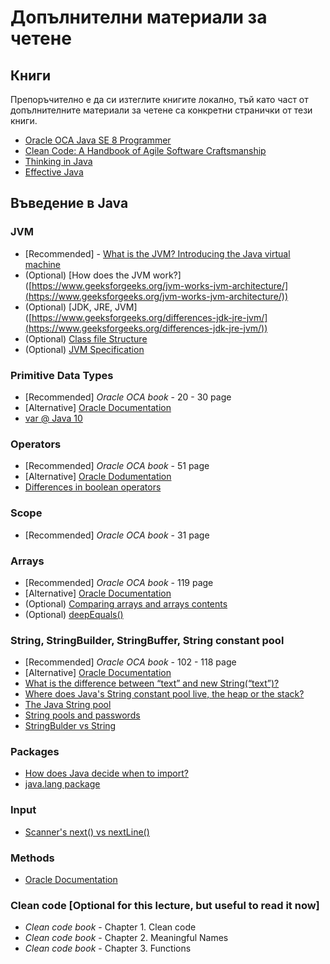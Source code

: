 # Допълнителни материали за четене

## Книги

Препоръчително е да си изтеглите книгите локално, тъй като част от допълнителните материали за четене са конкретни странички от тези книги.

- [Oracle OCA Java SE 8 Programmer](https://github.com/josecarloscanova/books/blob/master/%5BJAVA%5D%5BOCA%20Oracle%20Certified%20Associate%20Java%20SE%208%20Programmer%20I%20Study%20Guide%20Exam%201Z0-808%5D.pdf)
- [Clean Code: A Handbook of Agile Software Craftsmanship](https://github.com/josecarloscanova/books/blob/master/%5BPROGRAMMING%5D%5BClean%20Code%20by%20Robert%20C%20Martin%5D.pdf)
- [Thinking in Java](https://sophia.javeriana.edu.co/~cbustaca/docencia/POO-2016-01/documentos/Thinking_in_Java_4th_edition.pdf)
- [Effective Java](https://github.com/edwin-ngai/book/blob/master/%5BJAVA%5D%5BEffective%20Java%203rd%20Edition%5D.pdf)

## Въведение в Java

### JVM
- [Recommended] - [What is the JVM? Introducing the Java virtual machine](https://www.javaworld.com/article/3272244/core-java/what-is-the-jvm-introducing-the-java-virtual-machine.html)  
- (Optional) [How does the JVM work?] ([https://www.geeksforgeeks.org/jvm-works-jvm-architecture/](https://www.geeksforgeeks.org/jvm-works-jvm-architecture/))
- (Optional) [JDK, JRE, JVM] ([https://www.geeksforgeeks.org/differences-jdk-jre-jvm/](https://www.geeksforgeeks.org/differences-jdk-jre-jvm/))
- (Optional) [Class file Structure](https://docs.oracle.com/javase/specs/jvms/se7/html/jvms-4.html)
- (Optional) [JVM Specification](https://docs.oracle.com/javase/specs/jvms/se9/jvms9.pdf)

### Primitive Data Types
- [Recommended] *Oracle OCA book* - 20 - 30 page
- [Alternative] [Oracle Documentation](https://docs.oracle.com/javase/tutorial/java/nutsandbolts/datatypes.html)  
- [var @ Java 10](https://blog.codefx.org/java/java-10-var-type-inference/)

### Operators
- [Recommended] *Oracle OCA book* - 51 page
- [Alternative] [Oracle Dodumentation](https://docs.oracle.com/javase/tutorial/java/nutsandbolts/operators.html)
- [Differences in boolean operators](https://stackoverflow.com/questions/4014535/differences-in-boolean-operators-vs-and-vs)

### Scope
- [Recommended] *Oracle OCA book* - 31 page

### Arrays
- [Recommended] *Oracle OCA book* - 119 page
- [Alternative] [Oracle Documentation](https://docs.oracle.com/javase/tutorial/java/nutsandbolts/arrays.html)  
- (Optional) [Comparing arrays and arrays contents](https://www.geeksforgeeks.org/compare-two-arrays-java/)
- (Optional) [deepEquals()](https://code.google.com/archive/p/deep-equals/)

### String, StringBuilder, StringBuffer, String constant pool
- [Recommended] *Oracle OCA book* - 102 - 118 page
- [Alternative] [Oracle Documentation](https://docs.oracle.com/javase/tutorial/java/data/strings.html)
- [What is the difference between “text” and new String(“text”)?](https://stackoverflow.com/questions/3052442/what-is-the-difference-between-text-and-new-stringtext)
- [Where does Java's String constant pool live, the heap or the stack?](https://stackoverflow.com/questions/4918399/where-does-javas-string-constant-pool-live-the-heap-or-the-stack)  
- [The Java String pool](https://www.baeldung.com/java-string-pool)
- [String pools and passwords](https://stackoverflow.com/questions/8881291/why-is-char-preferred-over-string-for-passwords)  
- [StringBulder vs String](https://stackoverflow.com/questions/4645020/when-to-use-stringbuilder-in-java)

### Packages
- [How does Java decide when to import?](https://stackoverflow.com/questions/14008664/how-does-java-decide-when-to-import)
- [java.lang package](https://www.geeksforgeeks.org/java-lang-package-java/)

### Input
- [Scanner's next() vs nextLine()](https://stackoverflow.com/questions/22458575/whats-the-difference-between-next-and-nextline-methods-from-scanner-class)

### Methods
- [Oracle Documentation](https://docs.oracle.com/javase/tutorial/getStarted/application/index.html)

### Clean code [Optional for this lecture, but useful to read it now]
- *Clean code book* - Chapter 1. Clean code
- *Clean code book* - Chapter 2. Meaningful Names
- *Clean code book* - Chapter 3. Functions